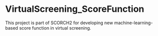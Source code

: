# VirtualScreening_ScoreFunction
This project is part of SCORCH2 for developing new machine-learning-based score function in virtual screening.
